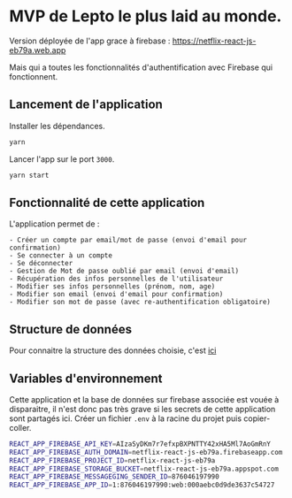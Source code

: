 # MVP de Lepto le plus laid au monde.

Version déployée de l'app grace à firebase : https://netflix-react-js-eb79a.web.app

Mais qui a toutes les fonctionnalités d'authentification avec Firebase qui fonctionnent.

## Lancement de l'application

Installer les dépendances.

```bash
yarn
```

Lancer l'app sur le port `3000`.

```bash
yarn start
```

## Fonctionnalité de cette application

L'application permet de :

```
- Créer un compte par email/mot de passe (envoi d'email pour confirmation)
- Se connecter à un compte
- Se déconnecter
- Gestion de Mot de passe oublié par email (envoi d'email)
- Récupération des infos personnelles de l'utilisateur
- Modifier ses infos personnelles (prénom, nom, age)
- Modifier son email (envoi d'email pour confirmation)
- Modifier son mot de passe (avec re-authentification obligatoire)
```

## Structure de données

Pour connaitre la structure des données choisie, c'est [ici](https://gitlab.tizy-studio.fr/projets-externes/bayoudev/lepto/-/wikis/Firebase:-Structure-de-donn%C3%A9es)

## Variables d'environnement

Cette application et la base de données sur firebase associée est vouée à disparaitre, il n'est donc pas très grave si les secrets de cette application sont partagés ici.
Créer un fichier `.env` à la racine du projet puis copier-coller.

```bash
REACT_APP_FIREBASE_API_KEY=AIzaSyDKm7r7efxpBXPNTTY42xHA5Ml7AoGmRnY
REACT_APP_FIREBASE_AUTH_DOMAIN=netflix-react-js-eb79a.firebaseapp.com
REACT_APP_FIREBASE_PROJECT_ID=netflix-react-js-eb79a
REACT_APP_FIREBASE_STORAGE_BUCKET=netflix-react-js-eb79a.appspot.com
REACT_APP_FIREBASE_MESSAGEGING_SENDER_ID=876046197990
REACT_APP_FIREBASE_APP_ID=1:876046197990:web:000aebc0d9de3637c54727
```
